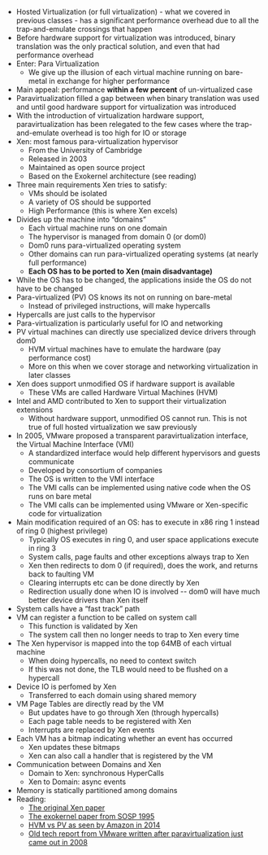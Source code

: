 * Hosted Virtualization (or full virtualization) - what we covered in previous classes - has a significant performance overhead due to all the trap-and-emulate crossings that happen
* Before hardware support for virtualization was introduced, binary translation was the only practical solution, and even that had performance overhead
* Enter: Para Virtualization
  * We  give up the illusion of each virtual machine running on bare-metal in exchange for higher performance
* Main appeal: performance **within a few percent** of un-virtualized case
* Paravirtualization filled a gap between when binary translation was used and until good hardware support for virtualization was introduced
* With the introduction of virtualization hardware support, paravirtualization has been relegated to the few cases where the trap-and-emulate overhead is too high for IO or storage 
* Xen: most famous para-virtualization hypervisor
  * From the University of Cambridge
  * Released in 2003
  * Maintained as open source project
  * Based on the Exokernel architecture (see reading)
* Three main requirements Xen tries to satisfy:
  * VMs should be isolated
  * A variety of OS should be supported
  * High Performance (this is where Xen excels)
* Divides up the machine into “domains”
  * Each virtual machine runs on one domain
  *  The hypervisor is managed from domain 0 (or dom0)
  * Dom0 runs para-virtualized operating system
  * Other domains can run para-virtualized operating systems (at nearly full performance)
  * **Each OS has to be ported to Xen (main disadvantage)**
* While the OS has to be changed, the applications inside the OS do not have to be changed
* Para-virtualized (PV) OS knows its not on running on bare-metal
  *  Instead of privileged instructions, will make hypercalls
* Hypercalls are just calls to the hypervisor
* Para-virtualization is particularly useful for IO and networking
* PV virtual machines can directly use specialized device drivers through dom0
  * HVM virtual machines have to emulate the hardware (pay performance cost)
  * More on this when we cover storage and networking virtualization in later classes
* Xen does support unmodified OS if hardware support is available
  * These VMs are called Hardware Virtual Machines (HVM)
* Intel and AMD contributed to Xen to support their virtualization extensions
  * Without hardware support, unmodified OS cannot run. This is not true of full hosted virtualization we saw previously
* In 2005, VMware proposed a transparent paravirtualization interface, the Virtual Machine Interface (VMI)
  * A standardized interface would help different hypervisors and guests communicate
  * Developed by consortium of companies
  * The OS is written to the VMI interface
  * The VMI calls can be implemented using native code when the OS runs on bare metal
  * The VMI calls can be implemented using VMware or Xen-specific code for virtualization
* Main modification required of an OS: has to execute in x86 ring 1 instead of ring 0 (highest privilege)
  * Typically OS executes in ring 0, and user space applications execute in ring 3
  * System calls, page faults and other exceptions always trap to Xen
  * Xen then redirects to dom 0 (if required), does the work, and returns back to faulting VM
  * Clearing interrupts etc can be done directly by Xen
  * Redirection usually done when IO is involved -- dom0 will have much better device drivers than Xen itself
* System calls have a “fast track” path
* VM can register a function to be called on system call
  * This function is validated by Xen
  * The system call then no longer needs to trap to Xen every time
* The Xen hypervisor is mapped into the top 64MB of each virtual machine
  * When doing hypercalls, no need to context switch
  * If this was not done, the TLB would need to be flushed on a hypercall
* Device IO is perfomed by Xen
  * Transferred to each domain using shared memory
* VM Page Tables are directly read by the VM
  * But updates have to go through Xen (through hypercalls)
  * Each page table needs to be registered with Xen
  * Interrupts are replaced by Xen events
* Each VM has a bitmap indicating whether an event has occurred
  * Xen updates these bitmaps
  * Xen can also call a handler that is registered by the VM
* Communication between Domains and Xen
  * Domain to Xen: synchronous HyperCalls
  * Xen to Domain: async events
* Memory is statically partitioned among domains
* Reading:
  * [The original Xen paper](http://pages.cs.wisc.edu/~remzi/Classes/838/Spring2013/Papers/xen.pdf)
  * [The exokernel paper from SOSP 1995](https://www.cs.utexas.edu/users/dahlin/Classes/439/ref/exokernel.pdf)
  * [HVM vs PV as seen by Amazon in 2014](https://minops.com/blog/2014/07/paravirtual-vs-hvm-images/)
  * [Old tech report from VMware written after paravirtualization just came out in 2008](https://www.vmware.com/content/dam/digitalmarketing/vmware/en/pdf/techpaper/VMware_paravirtualization.pdf)
